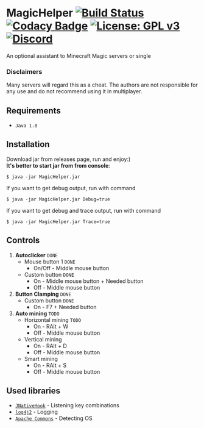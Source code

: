 # MagicHelper [![Build Status](https://travis-ci.com/Russia9/MagicHelper.svg?branch=master)](https://travis-ci.com/Russia9/MagicHelper) [![Codacy Badge](https://api.codacy.com/project/badge/Grade/d7d05b76675242248ce2d6009be97010)](https://app.codacy.com/app/Russia9/MagicHelper?utm_source=github.com&utm_medium=referral&utm_content=Russia9/MagicHelper&utm_campaign=Badge_Grade_Dashboard) [![License: GPL v3](https://img.shields.io/badge/License-GPLv3-blue.svg)](https://www.gnu.org/licenses/gpl-3.0) [![Discord](https://img.shields.io/discord/647795109013749791?label=Discord)](https://discord.gg/FDGqpaJ)
An optional assistant to Minecraft Magic servers or single
### Disclaimers
Many servers will regard this as a cheat. The authors are not
responsible for any use and do not recommend using it in multiplayer.

## Requirements
 - `Java 1.8`

## Installation
Download jar from releases page, run and enjoy:) <br>
**It's better to start jar from from console**:
```Shell
$ java -jar MagicHelper.jar
```
If you want to get debug output, run with command
```Shell
$ java -jar MagicHelper.jar Debug=true
```
If you want to get debug and trace output, run with command
```Shell
$ java -jar MagicHelper.jar Trace=true
```

## Controls
1. **Autoclicker** `DONE`
   - Mouse button 1 `DONE`
     - On/Off - Middle mouse button
   - Custom button `DONE`
     - On - Middle mouse button + Needed button
     - Off -  Middle mouse button
2. **Button Clamping** `DONE`
   - Custom button `DONE`
      - On - F7 + Needed button
3. **Auto mining** `TODO`
   - Horizontal mining `TODO`
     - On - RAlt + W
     - Off - Middle mouse button
   - Vertical mining
     - On - RAlt + D
     - Off - Middle mouse button
   - Smart mining
     - On - RAlt + S
     - Off - Middle mouse button

## Used libraries
 - [`JNativeHook`](https://github.com/kwhat/jnativehook) - Listening key combinations
 - [`log4j2`](https://github.com/apache/logging-log4j2) - Logging
 - [`Apache Commons`](https://github.com/apache/commons-lang) - Detecting OS
 
